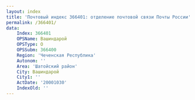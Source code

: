 ```yaml
---
layout: index
title: 'Почтовый индекс 366401: отделение почтовой связи Почты России'
permalink: /366401/
data:
    Index: 366401
    OPSName: Вашиндарой
    OPSType: О
    OPSSubm: 366400
    Region: 'Чеченская Республика'
    Autonom: ''
    Area: 'Шатойский район'
    City: Вашиндарой
    City1: ''
    ActDate: '20001030'
    IndexOld: ''
---
```

